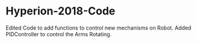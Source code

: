 # Hyperion-2018-Code

Edited Code to add functions to control new mechanisms on Robot.
Added PIDController to control the Arms Rotating.
